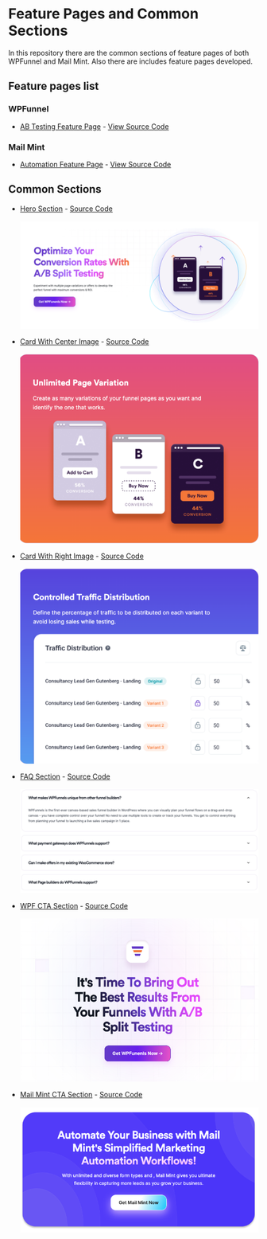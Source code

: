 # Feature Pages and Common Sections
In this repository there are the common sections of feature pages of both WPFunnel and Mail Mint. Also there are includes feature pages developed. 

## Feature pages list
### WPFunnel
- [AB Testing Feature Page](https://kabir-coderex.github.io/website-common-sections/Pages/ABTesting-WPF/index.html) - [View Source Code](https://github.com/kabir-coderex/website-common-sections/tree/develop/Pages/ABTesting-WPF)

### Mail Mint
- [Automation Feature Page](https://kabir-coderex.github.io/website-common-sections/Pages/Automation-MM/index.html) - [View Source Code](https://github.com/kabir-coderex/website-common-sections/tree/develop/Pages/Automation-MM)


## Common Sections
- [Hero Section](https://kabir-coderex.github.io/website-common-sections/components/HeroSection/hero-section.html) - [Source Code](https://github.com/kabir-coderex/website-common-sections/tree/develop/components/HeroSection)
<br><br>
![Hero Section Image](./assets/hero-section.png)

- [Card With Center Image](https://kabir-coderex.github.io/website-common-sections/components/CardWithCenterImage/index.html) - [Source Code](https://github.com/kabir-coderex/website-common-sections/tree/develop/components/CardWithCenterImage)
<br><br>
![Card Image](./assets/CardWithCenterImage.png)


- [Card With Right Image](https://kabir-coderex.github.io/website-common-sections/components/CardWtihRightImage/index.html) - [Source Code](https://github.com/kabir-coderex/website-common-sections/tree/develop/components/CardWtihRightImage)
<br><br>
![Card Image](./assets/CardWithRightImage.png)

- [FAQ Section](https://kabir-coderex.github.io/website-common-sections/components/FAQSection/index.html) - [Source Code](https://github.com/kabir-coderex/website-common-sections/tree/develop/components/FAQSection)
<br><br>
![FAQ Image](./assets/faq-section.png)


- [WPF CTA Section](https://kabir-coderex.github.io/website-common-sections/components/WPF-CTA/index.html) - [Source Code](https://github.com/kabir-coderex/website-common-sections/tree/develop/components/WPF-CTA)
<br><br>
![CTA Section Image of WPF](./assets/wpf-cta.png)

- [Mail Mint CTA Section](https://kabir-coderex.github.io/website-common-sections/components/MintCTA/index.html) - [Source Code](https://github.com/kabir-coderex/website-common-sections/tree/develop/components/MintCTA)
<br><br>
![CTA Section Image of WPF](./assets/cta-mail-mint.png)